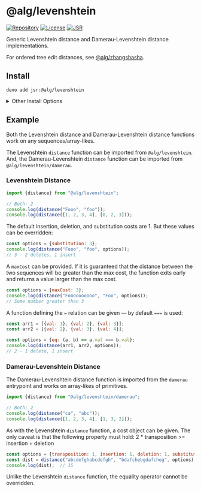 # @alg/levenshtein

[![Repository](https://img.shields.io/badge/algjs%2Flevenshtein-102335?logo=codeberg&labelColor=07121A)](https://codeberg.org/algjs/levenshtein)
[![License](https://img.shields.io/badge/Apache--2.0-green?label=license)](https://codeberg.org/algjs/levenshtein/src/branch/main/LICENSE)
[![JSR](https://jsr.io/badges/@alg/levenshtein)](https://jsr.io/@alg/levenshtein)

Generic Levenshtein distance and Damerau-Levenshtein distance implementations.

For ordered tree edit distances,
see [@alg/zhangshasha](https://jsr.io/@alg/zhangshasha).

## Install

```
deno add jsr:@alg/levenshtein
```

<details>
<summary>Other Install Options</summary>

```bash
npx jsr add @alg/levenshtein
```
```bash
bunx jsr add @alg/levenshtein
```
```bash
pnpm i jsr:@alg/levenshtein
```
```bash
yarn add jsr:@alg/levenshtein
```
```bash
vlt install jsr:@alg/levenshtein
```

</details>

## Example

Both the Levenshtein distance and Damerau-Levenshtein distance functions work on
any sequences/array-likes.

The Levenshtein `distance` function can be imported from `@alg/levenshtein`.
And, the Damerau-Levenshtein `distance` function can be imported from
`@alg/levenshtein/damerau`.

### Levenshtein Distance

```javascript
import {distance} from "@alg/levenshtein";

// Both: 2
console.log(distance("Fooo", "foo"));
console.log(distance([1, 2, 3, 4], [0, 2, 3]));
```

The default insertion, deletion, and substitution costs are 1. But these values
can be overridden:

```javascript
const options = {substitution: 3};
console.log(distance("Fooo", "foo", options));
// 3 - 2 deletes, 1 insert
```

A `maxCost` can be provided. If it is guaranteed that the distance between the
two sequences will be greater than the max cost, the function exits early and
returns a value larger than the max cost.

```javascript
const options = {maxCost: 3};
console.log(distance("Foooooooooo", "Foo", options));
// Some number greater than 3
```

A function defining the `=` relation can be given — by default `===` is used:

```javascript
const arr1 = [{val: 1}, {val: 2}, {val: 3}];
const arr2 = [{val: 2}, {val: 3}, {val: 4}];

const options = {eq: (a, b) => a.val === b.val};
console.log(distance(arr1, arr2, options));
// 2 - 1 delete, 1 insert
```

### Damerau-Levenshtein Distance

The Damerau-Levenshtein distance function is imported from the `damerau`
entrypoint and works on array-likes of primitives.

```javascript
import {distance} from "@alg/levenshtein/damerau";

// Both: 2
console.log(distance("ca", "abc"));
console.log(distance([1, 2, 3, 4], [1, 3, 2]));
```

As with the Levenshtein `distance` function, a cost object can be given. The
only caveat is that the following property must hold:
2 * transposition >= insertion + deletion

```javascript
const options = {transposition: 1, insertion: 1, deletion: 1, substitution: 2};
const dist = distance("abcdefghabcdefgh", "bdafchebgdafcheg", options);
console.log(dist);  // 15
```

Unlike the Levenshtein `distance` function, the equality operator cannot be
overridden.
